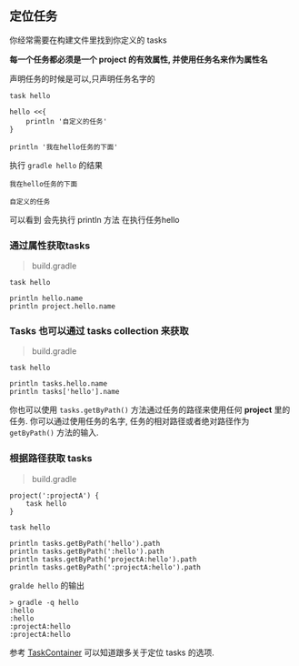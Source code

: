 ## 定位任务

你经常需要在构建文件里找到你定义的 tasks

**每一个任务都必须是一个 project 的有效属性, 并使用任务名来作为属性名**

声明任务的时候是可以,只声明任务名字的

```
task hello

hello <<{
    println '自定义的任务'
}

println '我在hello任务的下面'

```

执行 `gradle hello` 的结果

```
我在hello任务的下面

自定义的任务

```

可以看到 会先执行 println 方法 在执行任务hello


### 通过属性获取tasks

> build.gradle

```
task hello

println hello.name
println project.hello.name

```

### Tasks 也可以通过 tasks collection 来获取

> build.gradle

```
task hello

println tasks.hello.name
println tasks['hello'].name

```

你也可以使用 `tasks.getByPath()` 方法通过任务的路径来使用任何 **project** 里的任务. 你可以通过使用任务的名字, 任务的相对路径或者绝对路径作为 `getByPath()` 方法的输入.


### 根据路径获取 tasks

> build.gradle

```
project(':projectA') {
    task hello
}

task hello

println tasks.getByPath('hello').path
println tasks.getByPath(':hello').path
println tasks.getByPath('projectA:hello').path
println tasks.getByPath(':projectA:hello').path

```

`gralde hello` 的输出

```
> gradle -q hello
:hello
:hello
:projectA:hello
:projectA:hello

```

参考 [TaskContainer](https://docs.gradle.org/current/javadoc/org/gradle/api/tasks/TaskContainer.html) 可以知道跟多关于定位 tasks 的选项.
